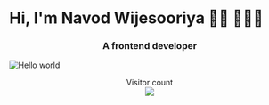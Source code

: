 # Hi, I'm Navod Wijesooriya 👋🏾 👩🏾‍💻
<h3 align="center">A frontend developer</h3>

<img src="https://raw.githubusercontent.com/sagar-viradiya/sagar-viradiya/master/resources/banner.png" alt="Hello world">
<p align="center"> 
  Visitor count<br>
  <img src="https://profile-counter.glitch.me/sagar-viradiya/count.svg" />
</p>






